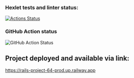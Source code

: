 ### Hexlet tests and linter status:
[![Actions Status](https://github.com/PavelKonkin/rails-project-64/workflows/hexlet-check/badge.svg)](https://github.com/PavelKonkin/rails-project-64/actions)


### GitHub Action status
![GitHub Action Status](https://github.com/PavelKonkin/rails-project-64/actions/workflows/github_action.yml/badge.svg)

## Project deployed and available via link: 
https://rails-project-64-prod.up.railway.app